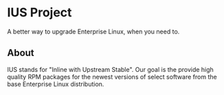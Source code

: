 # IUS Project

A better way to upgrade Enterprise Linux, when you need to.

## About

IUS stands for "Inline with Upstream Stable".  Our goal is the provide high quality RPM packages for the newest versions of select software from the base Enterprise Linux distribution.
